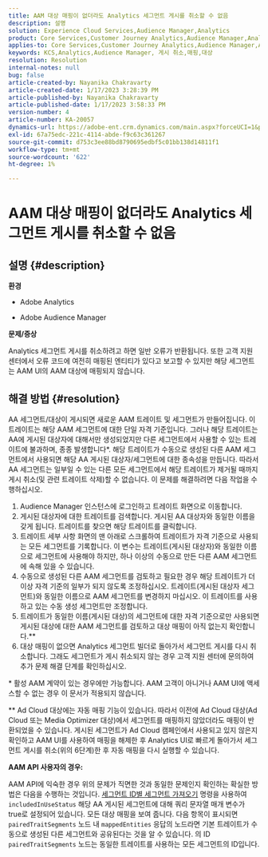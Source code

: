```yaml
---
title: AAM 대상 매핑이 없더라도 Analytics 세그먼트 게시를 취소할 수 없음
description: 설명
solution: Experience Cloud Services,Audience Manager,Analytics
product: Core Services,Customer Journey Analytics,Audience Manager,Analytics
applies-to: Core Services,Customer Journey Analytics,Audience Manager,Analytics
keywords: KCS,Analytics,Audience Manager, 게시 취소,매핑,대상
resolution: Resolution
internal-notes: null
bug: false
article-created-by: Nayanika Chakravarty
article-created-date: 1/17/2023 3:28:39 PM
article-published-by: Nayanika Chakravarty
article-published-date: 1/17/2023 3:58:33 PM
version-number: 4
article-number: KA-20057
dynamics-url: https://adobe-ent.crm.dynamics.com/main.aspx?forceUCI=1&pagetype=entityrecord&etn=knowledgearticle&id=d63cf899-7b96-ed11-aad1-6045bd006ce9
exl-id: 67a75edc-221c-4114-abde-f9c63c361267
source-git-commit: d753c3ee88bd8790695edbf5c01bb138d14811f1
workflow-type: tm+mt
source-wordcount: '622'
ht-degree: 1%

---
```


# AAM 대상 매핑이 없더라도 Analytics 세그먼트 게시를 취소할 수 없음

## 설명 {#description}


<b>환경</b>

- Adobe Analytics

- Adobe Audience Manager

<b>문제/증상</b>

Analytics 세그먼트 게시를 취소하려고 하면 일반 오류가 반환됩니다. 또한 고객 지원 센터에서 오류 코드에 여전히 매핑된 엔티티가 있다고 보고할 수 있지만 해당 세그먼트는 AAM UI의 AAM 대상에 매핑되지 않습니다.


## 해결 방법 {#resolution}


AA 세그먼트/대상이 게시되면 새로운 AAM 트레이트 및 세그먼트가 만들어집니다. 이 트레이트는 해당 AAM 세그먼트에 대한 단일 자격 기준입니다. 그러나 해당 트레이트는 AA에 게시된 대상자에 대해서만 생성되었지만 다른 세그먼트에서 사용할 수 있는 트레이트에 불과하며, 종종 발생합니다\*. 해당 트레이트가 수동으로 생성된 다른 AAM 세그먼트에서 사용되면 해당 AA 게시된 대상자/세그먼트에 대한 종속성을 만듭니다. 따라서 AA 세그먼트는 일부일 수 있는 다른 모든 세그먼트에서 해당 트레이트가 제거될 때까지 게시 취소(및 관련 트레이트 삭제)할 수 없습니다. 이 문제를 해결하려면 다음 작업을 수행하십시오.

1. Audience Manager 인스턴스에 로그인하고 트레이트 화면으로 이동합니다.
2. 게시된 대상자에 대한 트레이트를 검색합니다. 게시된 AA 대상자와 동일한 이름을 갖게 됩니다. 트레이트를 찾으면 해당 트레이트를 클릭합니다.
3. 트레이트 세부 사항 화면의 맨 아래로 스크롤하여 트레이트가 자격 기준으로 사용되는 모든 세그먼트를 기록합니다. 이 변수는 트레이트(게시된 대상자)와 동일한 이름으로 세그먼트에 사용해야 하지만, 하나 이상의 수동으로 만든 다른 AAM 세그먼트에 속해 있을 수 있습니다.
4. 수동으로 생성된 다른 AAM 세그먼트를 검토하고 필요한 경우 해당 트레이트가 더 이상 자격 기준의 일부가 되지 않도록 조정하십시오. 트레이트(게시된 대상자 세그먼트)와 동일한 이름으로 AAM 세그먼트를 변경하지 마십시오. 이 트레이트를 사용하고 있는 수동 생성 세그먼트만 조정합니다.
5. 트레이트가 동일한 이름(게시된 대상)의 세그먼트에 대한 자격 기준으로만 사용되면 게시된 대상에 대한 AAM 세그먼트를 검토하고 대상 매핑이 아직 없는지 확인합니다.\*\*
6. 대상 매핑이 없으면 Analytics 세그먼트 빌더로 돌아가서 세그먼트 게시를 다시 취소합니다. 그래도 세그먼트가 게시 취소되지 않는 경우 고객 지원 센터에 문의하여 추가 문제 해결 단계를 확인하십시오.


\* 활성 AAM 계약이 있는 경우에만 가능합니다. AAM 고객이 아니거나 AAM UI에 액세스할 수 없는 경우 이 문서가 적용되지 않습니다.

\*\* Ad Cloud 대상에는 자동 매핑 기능이 있습니다. 따라서 이전에 Ad Cloud 대상(Ad Cloud 또는 Media Optimizer 대상)에서 세그먼트를 매핑하지 않았더라도 매핑이 반환되었을 수 있습니다. 게시된 세그먼트가 Ad Cloud 캠페인에서 사용되고 있지 않은지 확인하고 AAM UI를 사용하여 매핑을 해제한 후 Analytics UI로 빠르게 돌아가서 세그먼트 게시를 취소(위의 6단계)한 후 자동 매핑을 다시 실행할 수 있습니다.

<b>AAM API 사용자의 경우:</b>

AAM API에 익숙한 경우 위의 문제가 직면한 것과 동일한 문제인지 확인하는 확실한 방법은 다음을 수행하는 것입니다. [세그먼트 ID별 세그먼트 가져오기](https://bank.demdex.com/portal/swagger/index.html#/Segments%20API/get_segments__sid_) 명령을 사용하여 `includedInUseStatus` 해당 AA 게시된 세그먼트에 대해 쿼리 문자열 매개 변수가 true로 설정되어 있습니다. 모든 대상 매핑을 보여 줍니다. 다음 항목이 표시되면 `pairedTraitSegments` 노드 내 `mappedEntities` 응답의 노드라면 기본 트레이트가 수동으로 생성된 다른 세그먼트와 공유된다는 것을 알 수 있습니다. 의 ID `pairedTraitSegments` 노드는 동일한 트레이트를 사용하는 모든 세그먼트의 ID입니다.
